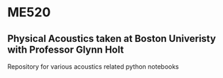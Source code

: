 # ME520 
## Physical Acoustics taken at Boston Univeristy with Professor Glynn Holt

Repository for various acoustics related python notebooks

